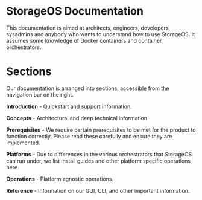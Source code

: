 # StorageOS Documentation

This documentation is aimed at architects, engineers, developers, sysadmins and
anybody who wants to understand how to use StorageOS. It assumes some knowledge
of Docker containers and container orchestrators.

# Sections

Our documentation is arranged into sections, accessible from the navigation bar
on the right.

**Introduction** - Quickstart and support information.

**Concepts** - Architectural and deep technical information.

**Prerequisites** - We require certain prerequisites to be met for the product to function
correctly. Please read these carefully and ensure they are implemented.

**Platforms** - Due to differences in the various orchestrators that StorageOS can run under,
we list install guides and other platform specific operations here.

**Operations** - Platform agnostic operations.

**Reference** - Information on our GUI, CLI, and other important information.
